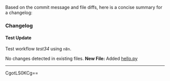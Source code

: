 Based on the commit message and file diffs, here is a concise summary for a changelog:

### Changelog
#### Test Update
Test workflow *test34* using `n8n`. 

No changes detected in existing files.
**New File:** Added [hello.py](hello.py)

---

CgotLS0KCg==

